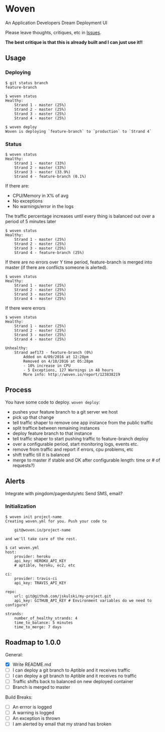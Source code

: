 # Woven

An Application Developers Dream Deployment UI

Please leave thoughts, critiques, etc in [Issues](https://github.com/jskulski/woven/issues). 

**The best critique is that this is already built and I can just use it!!**

## Usage

### Deploying

```
$ git status branch
feature-branch

$ woven status
Healthy:
    Strand 1 - master (25%)
    Strand 2 - master (25%)
    Strand 3 - master (25%)
    Strand 4 - master (25%)

$ woven deploy
Woven is deploying `feature-branch` to `production` to `Strand 4`
```

### Status

```
$ woven status
Healthy:
    Strand 1 - master (33%)
    Strand 2 - master (33%)
    Strand 3 - master (33.9%)
    Strand 4 - feature-branch (0.1%)
```

If there are:
- CPU/Memory in X% of avg
- No exceptions
- No warnings/error in the logs

The traffic percentage increases until every thing is balanced out over a period of 5 minutes later

```
$ woven status
Healthy:
    Strand 1 - master (25%)
    Strand 2 - master (25%)
    Strand 3 - master (25%)
    Strand 4 - feature-branch (25%)
```

If there are no errors over Y time period, feature-branch is
merged into master (if there are conflicts someone is alerted).

```
$ woven status
Healthy:
    Strand 1 - master (25%)
    Strand 2 - master (25%)
    Strand 3 - master (25%)
    Strand 4 - master (25%)
```

If there were errors

```
$ woven status
Healthy:
    Strand 1 - master (25%)
    Strand 2 - master (25%)
    Strand 3 - master (25%)
    Strand 4 - master (25%)

Unhealthy:
    Strand aef173 - feature-branch (0%)
        Added on 4/09/2016 at 12:28pm
        Removed on 4/10/2016 at 05:28pm
        - 10% increase in CPU
        - 5 Exceptions, 127 Warnings in 48 hours
        More info: http://woven.io/report/123838219
```

## Process

You have some code to deploy. `woven deploy`:

- pushes your feature branch to a git server we host
- pick up that change
- tell traffic shaper to remove one app instance from the public traffic
- split traffice between remaining instances
- deploy feature branch to that instance
- tell traffic shaper to start pushing traffic to feature-branch deploy
- over a configurable period, start monitoring logs, events etc.
- remove from traffic and report if errors, cpu problems, etc
- shift traffic till it is balanced
- merge to master if stable and OK after configurable length: time or # of requests?)

## Alerts

Integrate with pingdom/pagerduty/etc
Send SMS, email?

### Initialization

```
$ woven init project-name
Creating woven.yml for you. Push your code to

    git@woven.io/project-name

and we'll take care of the rest.
```

```
$ cat woven.yml
host:
    provider: heroku
    api_key: HEROKU_API_KEY
    # aptible, heroku, ec2, etc

ci:
    provider: travis-ci
    api_key: TRAVIS_API_KEY

repo:
    url: git@github.com/jskulski/my-project.git
    api_key: GITHUB_API_KEY # Environment variables do we need to configure?

strands:
    number_of_healthy_strands: 4
    time_to_balance: 5 minutes
    time_to_merge: 7 days
```



## Roadmap to 1.0.0

General:
- [X] Write README.md
- [ ] I can deploy a git branch to Aptible and it receives traffic
- [ ] I can deploy a git branch to Aptible and it receives no traffic
- [ ] Traffic shifts back to balanced on new deployed container
- [ ] Branch is merged to master

Build Breaks:
- [ ] An errror is logged
- [ ] A warning is logged
- [ ] An exception is thrown
- [ ] I am alerted by email that my strand has broken
